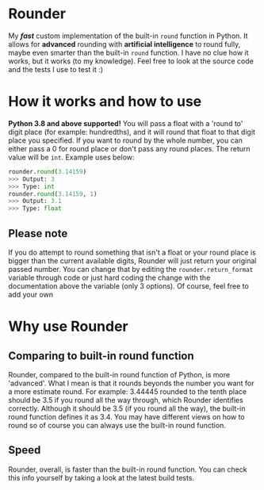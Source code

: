# Rounder
My ***fast*** custom implementation of the built-in `round` function in Python. It allows for **advanced** rounding with **artificial intelligence** to round fully, maybe even smarter than the built-in `round` function. I have no clue how it works, but it works (to my knowledge). Feel free to look at the source code and the tests I use to test it :)

# How it works and how to use
**Python 3.8 and above supported!** You will pass a float with a 'round to' digit place (for example: hundredths), and it will round that float to that digit place you specified. If you want to round by the whole number, you can either pass a 0 for round place or don't pass any round places. The return value will be `int`. Example uses below:
```py
rounder.round(3.14159)
>>> Output: 3
>>> Type: int
rounder.round(3.14159, 1)
>>> Output: 3.1
>>> Type: float
```
## Please note
If you do attempt to round something that isn't a float or your round place is bigger than the current available digits, Rounder will just return your original passed number. You can change that by editing the `rounder.return_format` variable through code or just hard coding the change with the documentation above the variable (only 3 options). Of course, feel free to add your own

# Why use Rounder
## Comparing to built-in round function
Rounder, compared to the built-in round function of Python, is more 'advanced'. What I mean is that it rounds beyonds the number you want for a more estimate round. For example: 3.44445 rounded to the tenth place should be 3.5 if you round all the way through, which Rounder identifies correctly. Although it should be 3.5 (if you round all the way), the built-in round function defines it as 3.4. You may have different views on how to round so of course you can always use the built-in round function.

## Speed
Rounder, overall, is faster than the built-in round function. You can check this info yourself by taking a look at the latest build tests.